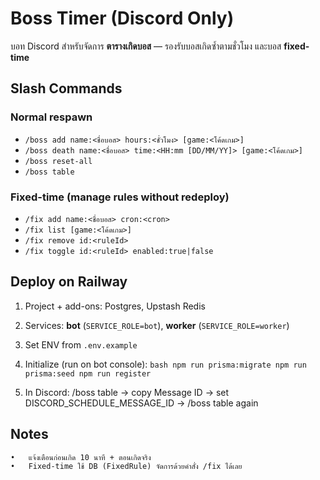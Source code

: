 # Boss Timer (Discord Only)

บอท Discord สำหรับจัดการ **ตารางเกิดบอส** — รองรับบอสเกิดซ้ำตามชั่วโมง และบอส **fixed-time**

## Slash Commands

### Normal respawn
- `/boss add name:<ชื่อบอส> hours:<ชั่วโมง> [game:<โค้ดเกม>]`
- `/boss death name:<ชื่อบอส> time:<HH:mm [DD/MM/YY]> [game:<โค้ดเกม>]`
- `/boss reset-all`
- `/boss table`

### Fixed-time (manage rules without redeploy)
- `/fix add name:<ชื่อบอส> cron:<cron>`
- `/fix list [game:<โค้ดเกม>]`
- `/fix remove id:<ruleId>`
- `/fix toggle id:<ruleId> enabled:true|false`

## Deploy on Railway
1) Project + add-ons: Postgres, Upstash Redis
2) Services: **bot** (`SERVICE_ROLE=bot`), **worker** (`SERVICE_ROLE=worker`)
3) Set ENV from `.env.example`
4) Initialize (run on bot console):
``bash
npm run prisma:migrate
npm run prisma:seed
npm run register ``

5) In Discord: /boss table → copy Message ID → set DISCORD_SCHEDULE_MESSAGE_ID → /boss table again

## Notes
	•	แจ้งเตือนก่อนเกิด 10 นาที + ตอนเกิดจริง
	•	Fixed-time ใช้ DB (FixedRule) จัดการด้วยคำสั่ง /fix ได้เลย